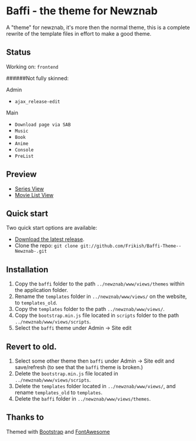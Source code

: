 # Baffi - the theme for Newznab
A "theme" for newznab, it's more then the normal theme, this is a complete rewrite of the template files in effort to make a good theme.


## Status

Working on: `frontend`

######Not fully skinned:

Admin
* `ajax_release-edit`
 
Main
* `Download page via SAB`
* `Music`
* `Book`
* `Anime`
* `Console`
* `PreList`

## Preview

* [Series View](http://cl.ly/image/3i023e0M2f3h "Series View")
* [Movie List View](http://cl.ly/image/3C3D0X1D2t1M "Movie List View")


## Quick start

Two quick start options are available:

* [Download the latest release](https://github.com/Frikish/Baffi-Theme--Newznab-/zipball/master).
* Clone the repo: `git clone git://github.com/Frikish/Baffi-Theme--Newznab-.git`



## Installation

1. Copy the `baffi` folder to the path `../newznab/www/views/themes` within the application folder.
2. Rename the `templates` folder in `../newznab/www/views/` on the website, to `templates_old`.
3. Copy the `templates` folder to the path `../newznab/www/views/`.
4. Copy the `bootstrap.min.js` file located in `scripts` folder to the path `../newznab/www/views/scripts`.
5. Select the `baffi` theme under Admin -> Site edit 

## Revert to old.

1. Select some other theme then `baffi` under Admin -> Site edit and save/refresh (to see that the `baffi` theme is broken.)
2. Delete the `bootstrap.min.js` file located in `../newznab/www/views/scripts`.
3. Delete the `templates` folder located in `../newznab/www/views/`, and rename `templates_old` to `templates`.
4. Delete the `baffi` folder in `../newznab/www/views/themes`.





## Thanks to

Themed with [Bootstrap](http://getbootstrap.com) and [FontAwesome](http://fortawesome.github.com/Font-Awesome/)

